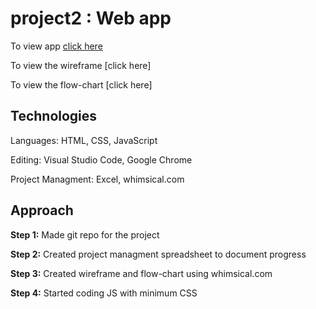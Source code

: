# project2 : Web app

To view app [click here](https://bigbbazz.github.io/project2/)

To view the wireframe [click here]

To view the flow-chart [click here]

## Technologies

Languages: HTML, CSS, JavaScript

Editing: Visual Studio Code, Google Chrome

Project Managment: Excel, whimsical.com

## Approach

**Step 1:** Made git repo for the project

**Step 2:** Created project managment spreadsheet to document progress

**Step 3:** Created wireframe and flow-chart using whimsical.com

**Step 4:** Started coding JS with minimum CSS
